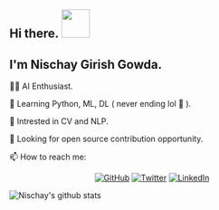 
## Hi there. <img src="https://raw.githubusercontent.com/MartinHeinz/MartinHeinz/master/wave.gif" width="50px">
## I'm Nischay Girish Gowda.

:man_technologist: AI Enthusiast.

🌱 Learning Python, ML, DL ( never ending lol :rofl: ).

:robot: Intrested in CV and NLP.  

:handshake: Looking for open source contribution opportunity.

📫 How to reach me: 
<p align="center">
	<a href="https://github.com/nischayggowda105"><img src="https://img.shields.io/github/followers/nischayggowda105.svg?label=GitHub&style=social" alt="GitHub"></a>
	<a href="https://twitter.com/Nischay"><img src="https://img.shields.io/twitter/follow/Nischay?label=Twitter&style=social" alt="Twitter"></a>
	<a href="https://www.linkedin.com/in/nischaygirishgowda"><img src="https://img.shields.io/badge/linkedin--_.svg?style=social&logo=linkedin" alt="LinkedIn"></a>
<!-- 	<a href="https://github.com/sponsors/nischayggowda105"><img src="https://img.shields.io/badge/GitHub_Sponsors--_.svg?style=social&logo=github&logoColor=EA4AAA" alt="GitHub Sponsors"></a> -->
</p>

![Nischay's github stats](https://github-readme-stats.vercel.app/api?username=nischayggowda105&show_icons=true)

